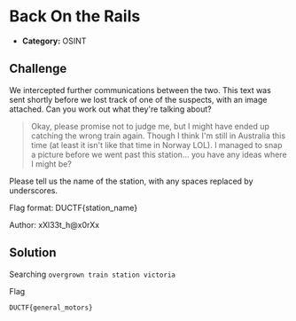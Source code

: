 # Back On the Rails

- **Category:** OSINT

## Challenge

We intercepted further communications between the two. This text was sent shortly before we lost track of one of the suspects, with an image attached. Can you work out what they're talking about?

> Okay, please promise not to judge me, but I might have ended up catching the wrong train again. Though I think I'm still in Australia this time (at least it isn't like that time in Norway LOL). I managed to snap a picture before we went past this station… you have any ideas where I might be?

Please tell us the name of the station, with any spaces replaced by underscores.

Flag format: DUCTF{station_name}

Author: xXl33t_h@x0rXx

## Solution

Searching `overgrown train station victoria`

Flag

```
DUCTF{general_motors}
```
